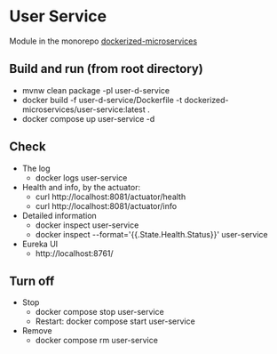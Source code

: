 # User Service

Module in the monorepo [dockerized-microservices](../README.md)

## Build and run (from root directory)

- mvnw clean package -pl user-d-service
- docker build -f user-d-service/Dockerfile -t dockerized-microservices/user-service:latest .
- docker compose up user-service -d

## Check
- The log
    - docker logs user-service
- Health and info, by the actuator:
    - curl http://localhost:8081/actuator/health
    - curl http://localhost:8081/actuator/info
- Detailed information
    - docker inspect user-service
    - docker inspect --format='{{.State.Health.Status}}' user-service
- Eureka UI
    - http://localhost:8761/
    
## Turn off
- Stop
    - docker compose stop user-service
    - Restart: docker compose start user-service
- Remove
    - docker compose rm user-service

